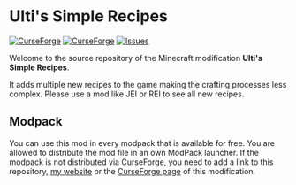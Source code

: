 # Ulti's Simple Recipes
[![CurseForge](https://cf.way2muchnoise.eu/full_798781_downloads.svg?badge_style=for_the_badge)](https://www.curseforge.com/minecraft/mc-mods/ultis-simple-recipes) [![CurseForge](https://cf.way2muchnoise.eu/versions/798781.svg?badge_style=for_the_badge)](https://www.curseforge.com/minecraft/mc-mods/ultis-simple-recipes) [![Issues](https://img.shields.io/github/issues/florian-berger/simple-recipes?logo=github&style=for-the-badge)](https://github.com/florian-berger/simple-recipes)


Welcome to the source repository of the Minecraft modification **Ulti's Simple Recipes**.

It adds multiple new recipes to the game making the crafting processes less complex. Please use a mod like JEI or REI to see all new recipes.


## Modpack
You can use this mod in every modpack that is available for free. You are allowed to distribute the mod file in an own ModPack launcher.
If the modpack is not distributed via CurseForge, you need to add a link to this repository, [my website](https://berger-media.biz/downloads/12/minecraft/ultis-simple-recipes) or the [CurseForge page](https://www.curseforge.com/minecraft/mc-mods/TODO) of this modification.
